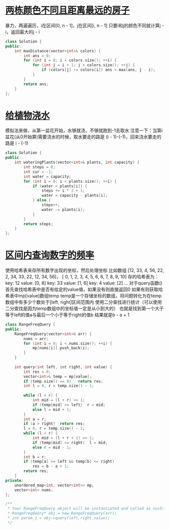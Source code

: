 # [两栋颜色不同且距离最远的房子](https://leetcode-cn.com/problems/two-furthest-houses-with-different-colors/)
暴力，两遍遍历，i在区间[0, n - 1]，j在区间[i, n - 1]
只要i和j的颜色不同就计算j - i，返回最大的j - i

```C++
class Solution {
public:
    int maxDistance(vector<int>& colors) {
        int ans = 0;
        for (int i = 0; i < colors.size(); ++i) {
            for (int j = i + 1; j < colors.size(); ++j) {
                if (colors[j] != colors[i]) ans = max(ans, j - i);
            }
        }
        return ans;
    }
};
```

# [给植物浇水](https://leetcode-cn.com/problems/watering-plants/)
模拟法来做，从第一盆花开始，水够就浇，不够就跑到-1去取水
注意一下：当第i盆花(从0开始算)需要浇水的时候，取水要走的路是 (i - 1)-(-1)，回来浇水要走的路是 i - (-1)
```C++
class Solution {
public:
    int wateringPlants(vector<int>& plants, int capacity) {
        int steps = 0;
        int cur = -1;
        int water = capacity;
        for (int i = 0; i < plants.size(); ++i) {
            if (water < plants[i]) {
                steps += i * 2 + 1;
                water = capacity - plants[i];
            } else {
                steps++;
                water -= plants[i];
            }
        }
        return steps;
    }
};
```

# [区间内查询数字的频率](https://leetcode-cn.com/problems/range-frequency-queries/)
使用哈希表来存所有数字出现的坐标，然后处理坐标
比如数组             [12, 33, 4, 56, 22, 2, 34, 33, 22, 12, 34, 56]，
                    [ 0, 1,  2, 3,  4,  5, 6,  6,  7,  8,  9,  10]
存的哈希表为：
    key: 12  value: [0, 8]
    key: 33  value: [1, 6]
    key: 4   value: [2]
    ...
对于query函数()
首先查找哈希表中是否有给定的value值，如果没有则直接返回0
如果有则获取哈希表中mp[value]数组temp
temp是一个存储坐标的数组，将问题转化为在temp数组中有多少个数处于[left, right]区间范围内
使用二分查找进行统计（可以使用二分查找是因为temp数组中的坐标值一定是从小到大的）
也就是找到第一个大于等于left的值a与最后一个小于等于right的值b
结果就是b - a + 1

```C++
class RangeFreqQuery {
public:
    RangeFreqQuery(vector<int>& arr) {
        nums = arr;
        for (int i = 0; i < nums.size(); ++i) {
            mp[nums[i]].push_back(i);
        }
    }
    
    int query(int left, int right, int value) {
        int res = 0;
        vector<int>& temp = mp[value];
        if (temp.size() == 0)   return res;
        int l = 0, r = temp.size() - 1;
        
        while (l < r) {
            int mid = (l + r) >> 1;
            if (temp[mid] >= left)  r = mid;
            else l = mid + 1;
        }
        int a = r;
        if (a > right)  return res;
        l = 0, r = temp.size() - 1;
        while (l < r) {
            int mid = (l + r + 1) >> 1;
            if (temp[mid] <= right)  l = mid;
            else r = mid - 1;
        }
        int b = r;
        if (temp[a] >= left && temp[b] <= right)
            res = b - a + 1;
        return res;
    }
private:
    unordered_map<int, vector<int>> mp;
    vector<int> nums;
};

/**
 * Your RangeFreqQuery object will be instantiated and called as such:
 * RangeFreqQuery* obj = new RangeFreqQuery(arr);
 * int param_1 = obj->query(left,right,value);
 */
```